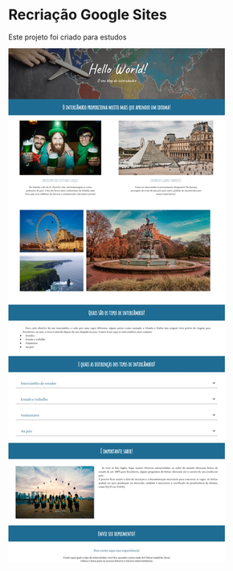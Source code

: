 <h1>Recriação Google Sites</h1>

<p>
    Este projeto foi criado para estudos
</p>





<img src='img/page.jpg'/>





